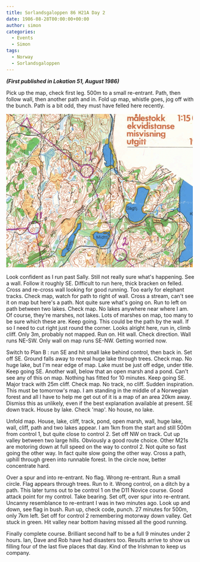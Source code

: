 ```yaml
---
title: Sorlandsgaloppen 86 H21A Day 2
date: 1986-08-28T00:00:00+00:00
author: simon
categories:
  - Events
  - Simon
tags:
  - Norway
  - Sorlandsgaloppen
---
```


_**(First published in Lokation 51, August 1986)**_

Pick up the map, check first leg. 500m to a small re-entrant. Path, then follow wall, then another path and in. Fold up map, whistle goes, jog off with the bunch. Path is a bit odd, they must have felled here recently.

<!--more-->

![Sorlandsgaloppen 1986 map extract](/images/sg86map.gif 'Sorlandsgaloppen 1986 map extract')

Look confident as I run past Sally. Still not really sure what's happening. See a wall. Follow it roughly SE. Difficult to run here, thick bracken on felled. Cross and re-cross wall looking for good running. Too early for elephant tracks. Check map, watch for path to right of wall. Cross a stream, can't see it on map but here's a path. Not quite sure what's going on. Run to left on path between two lakes. Check map. No lakes anywhere near where I am. Of course, they're marshes, not lakes. Lots of marshes on map, too many to be sure which these are. Keep going. This could be the path by the wall. If so I need to cut right just round the corner. Looks alright here, run in, climb cliff. Only 3m, probably not mapped. Run on. Hit wall. Check direction. Wall runs NE-SW. Only wall on map runs SE-NW. Getting worried now.

Switch to Plan B : run SE and hit small lake behind control, then back in. Set off SE. Ground falls away to reveal huge lake through trees. Check map. No huge lake, but I'm near edge of map. Lake must be just off edge, under title. Keep going SE. Another wall, below that an open marsh and a pond. Can't see any of this on map. Nothing has fitted for 10 minutes. Keep going SE. Major track with 25m cliff. Check map. No track, no cliff. Sudden inspiration. This must be tomorrow's map. I am standing in the middle of a Norwegian forest and all I have to help me get out of it is a map of an area 20km away. Dismiss this as unlikely, even if the best explanation available at present. SE down track. House by lake. Check 'map'. No house, no lake.

Unfold map. House, lake, cliff, track, pond, open marsh, wall, huge lake, wall, cliff, path and two lakes appear. I am 1km from the start and still 500m from control 1, but quite close to control 2. Set off NW on track. Cut up valley between two large hills. Obviously a good route choice. Other M21s are motoring down at full speed on the way to control 2. Not quite so fast going the other way. In fact quite slow going the other way. Cross a path, uphill through green into runnable forest. In the circle now, better concentrate hard.

Over a spur and into re-entrant. No flag. Wrong re-entrant. Run a small circle. Flag appears through trees. Run to it. Wrong control, on a ditch by a path. This later turns out to be control 1 on the D11 Novice course. Good attack point for my control. Take bearing. Set off, over spur into re-entrant. Uncanny resemblance to re-entrant I was in two minutes ago. Look up and down, see flag in bush. Run up, check code, punch. 27 minutes for 500m, only 7km left. Set off for control 2 remembering motorway down valley. Get stuck in green. Hit valley near bottom having missed all the good running.

Finally complete course. Brilliant second half to be a full 9 minutes under 2 hours. Ian, Dave and Rob have had disasters too. Results arrive to show us filling four of the last five places that day. Kind of the Irishman to keep us company.
